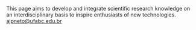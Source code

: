 This page aims to develop and integrate scientific research knowledge on an interdisciplinary basis to inspire enthusiasts of new technologies.
ajpneto@ufabc.edu.br
